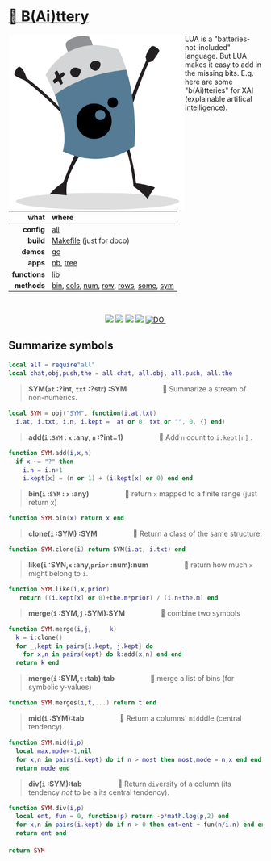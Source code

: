 # [:high_brightness: B(Ai)ttery](all.md)

<a href="all.md"><img align=left width=350 src="bat2.png"></a>

LUA is a "batteries-not-included" language.   But LUA makes it easy to add in the missing bits.
E.g. here are some "b(Ai)tteries" for XAI (explainable artifical intelligence).   

|what          | where |
|-------------:|:------|
|**config**    | [all](all.md)   |
|**build**     | [Makefile](https://github.com/timm/shortr/blob/master/etc/src/Makefile) (just for doco)  | 
|**demos**     | [go](go.md)  |
|**apps**      | [nb](nb.md), [tree](tree.md)  |
|**functions** | [lib](lib.md) |  
|**methods**   | [bin](bin.md), [cols](cols.md), [num](num.md), [row](row.md), [rows](rows.md), [some](some.md), [sym](sym.md) |

<br clear=all>
<p align=center>
<a href=".."><img src="https://img.shields.io/badge/Lua-%232C2D72.svg?logo=lua&logoColor=white"></a>
<a href=".."><img src="https://img.shields.io/badge/checked--by-syntastic-yellow?logo=Checkmarx&logoColor=white"></a>
<a href="https://github.com/timm/shortr/actions/workflows/tests.yml"><img src="https://github.com/timm/shortr/actions/workflows/tests.yml/badge.svg"></a>
<a href="https://opensource.org/licenses/BSD-2-Clause"><img  src="https://img.shields.io/badge/License-BSD%202--Clause-orange.svg?logo=opensourceinitiative&logoColor=white"></a>
<a href="https://zenodo.org/badge/latestdoi/206205826"> <img  src="https://zenodo.org/badge/206205826.svg" alt="DOI"></a> 
</p>

## Summarize symbols



```lua
local all = require"all"
local chat,obj,push,the = all.chat, all.obj, all.push, all.the
```


> **SYM(`at` :?int, `txt` :?str) :SYM**&nbsp;  &nbsp;  &nbsp;   &nbsp;  &nbsp;  &nbsp; &nbsp;  &nbsp;  &nbsp; :speech_balloon:  Summarize a stream of non-numerics.



```lua
local SYM = obj("SYM", function(i,at,txt)
  i.at, i.txt, i.n, i.kept =  at or 0, txt or "", 0, {} end)
```


> **add(`i` :`SYM` : `x` :any, `n` :?int=1)**&nbsp;  &nbsp;  &nbsp;   &nbsp;  &nbsp;  &nbsp; &nbsp;  &nbsp;  &nbsp; :speech_balloon:  Add `n` count to `i.kept[n]` .



```lua
function SYM.add(i,x,n)
  if x ~= "?" then 
    i.n = i.n+1
    i.kept[x] = (n or 1) + (i.kept[x] or 0) end end
```


> **bin(`i` :`SYM` : `x` :any)**&nbsp;  &nbsp;  &nbsp;   &nbsp;  &nbsp;  &nbsp; &nbsp;  &nbsp;  &nbsp; :speech_balloon:  return `x` mapped to a finite range (just return x)



```lua
function SYM.bin(x) return x end
```


> **clone(`i` :SYM) :SYM**&nbsp;  &nbsp;  &nbsp;   &nbsp;  &nbsp;  &nbsp; &nbsp;  &nbsp;  &nbsp; :speech_balloon:  Return a class of the same structure.



```lua
function SYM.clone(i) return SYM(i.at, i.txt) end
```


> **like(`i` :SYN,`x` :any,`prior` :num):num**&nbsp;  &nbsp;  &nbsp;   &nbsp;  &nbsp;  &nbsp; &nbsp;  &nbsp;  &nbsp; :speech_balloon:  return how much `x` might belong to `i`.



```lua
function SYM.like(i,x,prior)
   return ((i.kept[x] or 0)+the.m*prior) / (i.n+the.m) end
```


> **merge(`i` :SYM,`j` :SYM):SYM**&nbsp;  &nbsp;  &nbsp;   &nbsp;  &nbsp;  &nbsp; &nbsp;  &nbsp;  &nbsp; :speech_balloon:  combine two symbols



```lua
function SYM.merge(i,j,     k)
  k = i:clone()
  for _,kept in pairs{i.kept, j.kept} do
    for x,n in pairs(kept) do k:add(x,n) end end
  return k end
```


> **merge(`i` :SYM,`t` :tab):tab**&nbsp;  &nbsp;  &nbsp;   &nbsp;  &nbsp;  &nbsp; &nbsp;  &nbsp;  &nbsp; :speech_balloon:  merge a list of bins (for symbolic y-values)



```lua
function SYM.merges(i,t,...) return t end
```


> **mid(`i` :SYM):tab**&nbsp;  &nbsp;  &nbsp;   &nbsp;  &nbsp;  &nbsp; &nbsp;  &nbsp;  &nbsp; :speech_balloon:  Return a columns' `mid`ddle (central tendency).



```lua
function SYM.mid(i,p)
  local max,mode=-1,nil
  for x,n in pairs(i.kept) do if n > most then most,mode = n,x end end
  return mode end
```


> **div(`i` :SYM):tab**&nbsp;  &nbsp;  &nbsp;   &nbsp;  &nbsp;  &nbsp; &nbsp;  &nbsp;  &nbsp; :speech_balloon:  Return `div`ersity of a column
(its tendency _not_ to be a its central tendency).



```lua
function SYM.div(i,p)
  local ent, fun = 0, function(p) return -p*math.log(p,2) end
  for x,n in pairs(i.kept) do if n > 0 then ent=ent + fun(n/i.n) end end
  return ent end
 
return SYM
```


